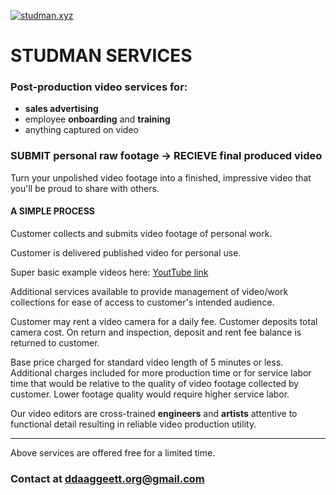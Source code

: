 <link href="../css/styles.css" rel="stylesheet" />

[![studman.xyz](https://img.youtube.com/vi/YknzU80OcVg/0.jpg)](https://www.youtube.com/watch?v=YknzU80OcVg)

# STUDMAN SERVICES

### Post-production video services for:
- **sales advertising**
- employee **onboarding** and **training**
- anything captured on video

### SUBMIT personal raw footage -> RECIEVE final produced video

Turn your unpolished video footage into a finished, impressive video that you'll be proud to share with others.

#### A SIMPLE PROCESS

Customer collects and submits video footage of personal work.

Customer is delivered published video for personal use.

Super basic example videos here: [YoutTube link](https://www.youtube.com/playlist?list=PLAFFCFbWF1lGdIuGK7MZ2Oma4PJaO9T2h)

Additional services available to provide management of video/work collections for ease of access to customer's intended audience.

Customer may rent a video camera for a daily fee. Customer deposits total camera cost. On return and inspection, deposit and rent fee balance is returned to customer.

Base price charged for standard video length of 5 minutes or less. Additional charges included for more production time or for service labor time that would be relative to the quality of video footage collected by customer. Lower footage quality would require higher service labor.

Our video editors are cross-trained **engineers** and **artists** attentive to functional detail resulting in reliable video production utility.
___

Above services are offered free for a limited time.

### Contact at **<ddaaggeett.org@gmail.com>**
